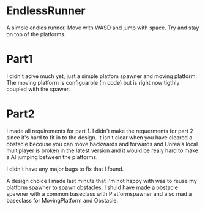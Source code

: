 # EndlessRunner

A simple endles runner. Move with WASD and jump with space. Try and stay on top of the platforms.

# Part1
I didn't acive much yet, just a simple platfom spawner and moving platform.
The moving platform is configuarble (in code) but is right now tigthly coupled with the spawer.

# Part2 
I made all requirements for part 1. I didn't make the requerments for part 2 since it's hard to fit in to the design. It isn't clear when you have cleared a obstacle becouse you can move backwards and forwards and Unreals local multiplayer is broken in the latest version and it would be realy hard to make a AI jumping between the platforms.

I didn't have any major bugs to fix that I found.

A design choice I made last minute that I'm not happy with was to reuse my platform spawner to spawn obstacles. I shuld have made a obstacle spawner with a common baseclass with Platformspawner and also mad a baseclass for MovingPlatform and Obstacle.

